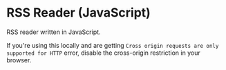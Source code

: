 # RSS Reader (JavaScript)
RSS reader written in JavaScript.  
  
If you're using this locally and are getting  `Cross origin requests are only supported for HTTP` error, disable the cross-origin restriction in your browser.
